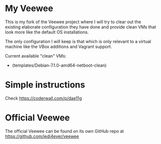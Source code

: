 # My Veewee

This is my fork of the Veewee project where I will try to clear out the existing elaborate configuration they have done
and provide clean VMs that look more like the default OS installations.

The only configuration I will keep is that which is only relevant to a virtual machine like the VBox additions and
Vagrant support.

Current available "clean" VMs:

* (templates/Debian-7.1.0-amd64-netboot-clean)

# Simple instructions

Check https://coderwall.com/p/dae11g

# Official Veewee

The official Veewee can be found on its own GitHub repo at https://github.com/jedi4ever/veewee
